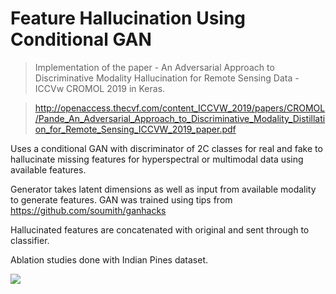 # Feature Hallucination Using Conditional GAN

>Implementation of the paper - An Adversarial Approach to Discriminative Modality Hallucination for Remote Sensing Data - ICCVw CROMOL 2019 in Keras.

>http://openaccess.thecvf.com/content_ICCVW_2019/papers/CROMOL/Pande_An_Adversarial_Approach_to_Discriminative_Modality_Distillation_for_Remote_Sensing_ICCVW_2019_paper.pdf

Uses a conditional GAN with discriminator of 2C classes for real and fake to hallucinate missing features for hyperspectral or multimodal data using available features.

Generator takes latent dimensions as well as input from available modality to generate features.
GAN was trained using tips from https://github.com/soumith/ganhacks

Hallucinated features are concatenated with original and sent through to classifier.

Ablation studies done with Indian Pines dataset.

![](poster_iccv.jpg)










